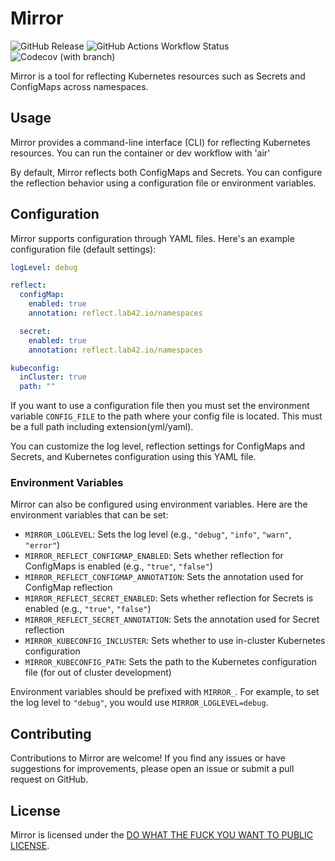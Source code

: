 # Mirror

![GitHub Release](https://img.shields.io/github/v/release/lab42/mirror)
![GitHub Actions Workflow Status](https://img.shields.io/github/actions/workflow/status/lab42/mirror/CD.yaml)
![Codecov (with branch)](https://img.shields.io/codecov/c/github/lab42/mirror/main)

Mirror is a tool for reflecting Kubernetes resources such as Secrets and ConfigMaps across namespaces.

## Usage

Mirror provides a command-line interface (CLI) for reflecting Kubernetes resources. You can run the container or dev workflow with 'air'

By default, Mirror reflects both ConfigMaps and Secrets. You can configure the reflection behavior using a configuration file or environment variables.

## Configuration

Mirror supports configuration through YAML files. Here's an example configuration file (default settings):

```yaml
logLevel: debug

reflect:
  configMap:
    enabled: true
    annotation: reflect.lab42.io/namespaces

  secret:
    enabled: true
    annotation: reflect.lab42.io/namespaces

kubeconfig:
  inCluster: true
  path: ""
```

If you want to use a configuration file then you must set the environment variable `CONFIG_FILE` to the path where your config file is located. This must be a full path including extension(yml/yaml).

You can customize the log level, reflection settings for ConfigMaps and Secrets, and Kubernetes configuration using this YAML file.

### Environment Variables

Mirror can also be configured using environment variables. Here are the environment variables that can be set:

- `MIRROR_LOGLEVEL`: Sets the log level (e.g., `"debug"`, `"info"`, `"warn"`, `"error"`)
- `MIRROR_REFLECT_CONFIGMAP_ENABLED`: Sets whether reflection for ConfigMaps is enabled (e.g., `"true"`, `"false"`)
- `MIRROR_REFLECT_CONFIGMAP_ANNOTATION`: Sets the annotation used for ConfigMap reflection
- `MIRROR_REFLECT_SECRET_ENABLED`: Sets whether reflection for Secrets is enabled (e.g., `"true"`, `"false"`)
- `MIRROR_REFLECT_SECRET_ANNOTATION`: Sets the annotation used for Secret reflection
- `MIRROR_KUBECONFIG_INCLUSTER`: Sets whether to use in-cluster Kubernetes configuration
- `MIRROR_KUBECONFIG_PATH`: Sets the path to the Kubernetes configuration file (for out of cluster development)

Environment variables should be prefixed with `MIRROR_`. For example, to set the log level to `"debug"`, you would use `MIRROR_LOGLEVEL=debug`.

## Contributing

Contributions to Mirror are welcome! If you find any issues or have suggestions for improvements, please open an issue or submit a pull request on GitHub.

## License

Mirror is licensed under the [DO WHAT THE FUCK YOU WANT TO PUBLIC LICENSE](LICENSE).
